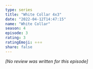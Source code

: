 ```yaml
---
type: series
title: "White Collar 4x3"
date: "2022-04-12T14:47:15"
name: "White Collar"
season: 4
episode: 3
rating: 3
ratingEmoji: ⭐️⭐️⭐️
share: false
---
```


*[No review was written for this episode]*

